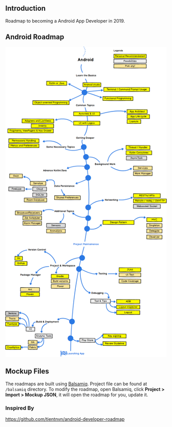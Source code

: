 ## Introduction
Roadmap to becoming a Android App Developer in 2019.

## Android Roadmap
![](https://github.com/dsc-dtu/android-app-dev-roadmap/blob/master/images/android_roadmap.png)

## Mockup Files
The roadmaps are built using [Balsamiq](https://balsamiq.com/products/mockups/). Project file can be found at `/balsamiq` directory. To modify the roadmap, open Balsamiq, click **Project > Import > Mockup JSON**, it will open the roadmap for you, update it.

### Inspired By
https://github.com/tientnvn/android-developer-roadmap